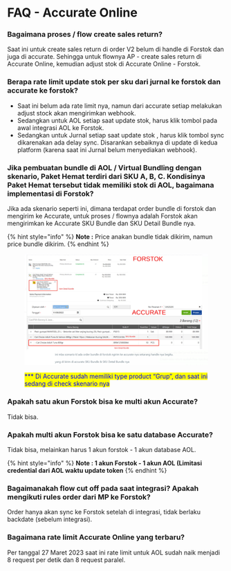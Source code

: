 # FAQ - Accurate Online

### Bagaimana proses / flow create sales return?

Saat ini untuk create sales return di order V2 belum di handle di Forstok dan juga di accurate. Sehingga untuk flownya AP - create sales return di Accurate Online, kemudian adjust stok di Accurate Online - Forstok.

### Berapa rate limit update stok per sku dari jurnal ke forstok dan accurate ke forstok?

* Saat ini belum ada rate limit nya, namun dari accurate setiap melakukan adjust stock akan mengirimkan webhook.
* Sedangkan untuk AOL setiap saat update stok, harus klik tombol pada awal integrasi AOL ke Forstok.
* Sedangkan untuk Jurnal setiap saat update stok , harus klik tombol sync dikarenakan ada delay sync. Disarankan sebaiknya di update di kedua platform (karena saat ini Jurnal belum menyediakan webhook).

### Jika pembuatan bundle di AOL / Virtual Bundling dengan skenario, Paket Hemat terdiri dari SKU A, B, C. Kondisinya Paket Hemat tersebut tidak memiliki stok di AOL, bagaimana implementasi di Forstok?

Jika ada skenario seperti ini, dimana terdapat order bundle di forstok dan mengirim ke Accurate, untuk proses / flownya adalah Forstok akan mengirimkan ke Accurate SKU Bundle dan SKU Detail Bundle nya.

{% hint style="info" %}
**Note :** Price anakan bundle tidak dikirim, namun price bundle dikirim.
{% endhint %}

<figure><img src="../../.gitbook/assets/acc bundle.png" alt=""><figcaption><p><mark style="color:blue;">*** Di Accurate sudah memiliki type product “Grup”, dan saat ini sedang di check skenario nya</mark></p></figcaption></figure>

### Apakah satu akun Forstok bisa ke multi akun Accurate?

Tidak bisa.

### Apakah multi akun Forstok bisa ke satu database Accurate?

Tidak bisa, melainkan harus 1 akun forstok - 1 akun database AOL.

{% hint style="info" %}
**Note : 1 akun Forstok - 1 akun AOL (Limitasi credential dari AOL waktu update token**
{% endhint %}

### Bagaimanakah flow cut off pada saat integrasi? Apakah mengikuti rules order dari MP ke Forstok?

Order hanya akan sync ke Forstok setelah di integrasi, tidak berlaku backdate (sebelum integrasi).

### Bagaimana rate limit Accurate Online yang terbaru?

Per tanggal 27 Maret 2023 saat ini rate limit untuk AOL sudah naik menjadi 8 request per detik dan 8 request paralel.
